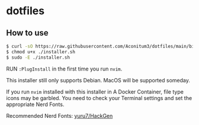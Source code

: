 # dotfiles

## How to use
```bash
$ curl -sO https://raw.githubusercontent.com/Aconitum3/dotfiles/main/bin/installer.sh
$ chmod u+x ./installer.sh
$ sudo -E ./installer.sh
```

RUN `:PlugInstall` in the first time you run `nvim`.

This installer still only supports Debian. MacOS will be supported someday.

If you run `nvim` installed with this installer in A Docker Container, file type icons may be garbled. You need to check your Terminal settings and set the appropriate Nerd Fonts.

Recommended Nerd Fonts: [yuru7/HackGen](https://github.com/yuru7/HackGen)
